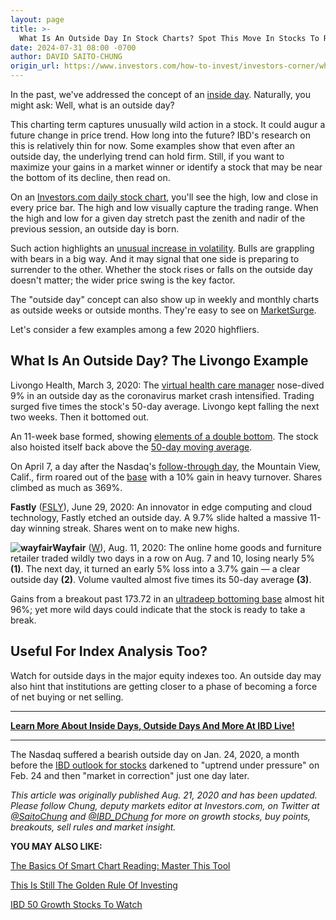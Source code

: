 ```yaml
---
layout: page
title: >-
  What Is An Outside Day In Stock Charts? Spot This Move In Stocks To Reap More Gains
date: 2024-07-31 08:00 -0700
author: DAVID SAITO-CHUNG
origin_url: https://www.investors.com/how-to-invest/investors-corner/what-is-an-outside-day-in-stock-charts
---
```





In the past, we've addressed the concept of an [inside day](https://www.investors.com/how-to-invest/investors-corner/learning-to-invest-2-breakouts-show-bullishness-of-inside-days/). Naturally, you might ask: Well, what is an outside day?




This charting term captures unusually wild action in a stock. It could augur a future change in price trend. How long into the future? IBD's research on this is relatively thin for now. Some examples show that even after an outside day, the underlying trend can hold firm. Still, if you want to maximize your gains in a market winner or identify a stock that may be near the bottom of its decline, then read on.


On an [Investors.com daily stock chart](https://research.investors.com/stock-charts/nasdaq-nasdaq-composite-0ndqc.htm?cht=pvc&type=DAILY), you'll see the high, low and close in every price bar. The high and low visually capture the trading range. When the high and low for a given day stretch past the zenith and nadir of the previous session, an outside day is born.


Such action highlights an [unusual increase in volatility](https://www.investors.com/how-to-invest/investors-corner/avoid-the-flawed-chart-pattern-why-a-wide-swinging-stock-raises-risk/). Bulls are grappling with bears in a big way. And it may signal that one side is preparing to surrender to the other. Whether the stock rises or falls on the outside day doesn't matter; the wider price swing is the key factor.


The "outside day" concept can also show up in weekly and monthly charts as outside weeks or outside months. They're easy to see on [MarketSurge](https://get.investors.com/marketsurge/?artProdLink=MarketSurge).


Let's consider a few examples among a few 2020 highfliers.


What Is An Outside Day? The Livongo Example
-------------------------------------------


Livongo Health, March 3, 2020: The [virtual health care manager](https://www.investors.com/research/the-new-america/lvgo-stock-virtual-health-leader-up-in-2020/) nose-dived 9% in an outside day as the coronavirus market crash intensified. Trading surged five times the stock's 50-day average. Livongo kept falling the next two weeks. Then it bottomed out.


An 11-week base formed, showing [elements of a double bottom](https://www.investors.com/how-to-invest/investors-corner/when-buy-growth-stocks-why-double-bottom-base-fuels-strong-breakouts/). The stock also hoisted itself back above the [50-day moving average](https://www.investors.com/how-to-invest/investors-corner/what-is-the-50-day-moving-average-when-to-buy-or-sell-growth-stocks/).


On April 7, a day after the Nasdaq's [follow-through day](https://www.investors.com/market-trend/stock-market-update-tom-pettys-wont-back-down-ftd/), the Mountain View, Calif., firm roared out of the [base](https://www.investors.com/how-to-invest/investors-corner/how-to-trade-stocks-base-stock-charts/) with a 10% gain in heavy turnover. Shares climbed as much as 369%.


**Fastly** ([FSLY](https://research.investors.com/quote.aspx?symbol=FSLY)), June 29, 2020: An innovator in edge computing and cloud technology, Fastly etched an outside day. A 9.7% slide halted a massive 11-day winning streak. Shares went on to make new highs.


**![wayfair](https://www.investors.com/wp-content/uploads/2020/08/ICw082420-249x300.jpg)Wayfair** ([W](https://research.investors.com/quote.aspx?symbol=W)), Aug. 11, 2020: The online home goods and furniture retailer traded wildly two days in a row on Aug. 7 and 10, losing nearly 5% **(1)**. The next day, it turned an early 5% loss into a 3.7% gain — a clear outside day **(2)**. Volume vaulted almost five times its 50-day average **(3)**.


Gains from a breakout past 173.72 in an [ultradeep bottoming base](https://www.investors.com/how-to-invest/investors-corner/investing-after-a-market-deep-freeze-how-to-spot-the-bottoming-base/) almost hit 96%; yet more wild days could indicate that the stock is ready to take a break.


Useful For Index Analysis Too?
------------------------------


Watch for outside days in the major equity indexes too. An outside day may also hint that institutions are getting closer to a phase of becoming a force of net buying or net selling.




---


[**Learn More About Inside Days, Outside Days And More At IBD Live!**](https://shop.investors.com/offer/splashresponsive.aspx?id=IBD-Live&intcode=invstcntnartcls%7Ccms%7Cibdlive%7C2020%7C07%7Cibdlive%7Cna%7C%7C727112&src=A00433A)




---


The Nasdaq suffered a bearish outside day on Jan. 24, 2020, a month before the [IBD outlook for stocks](https://research.investors.com/markettrend.aspx) darkened to "uptrend under pressure" on Feb. 24 and then "market in correction" just one day later.


*This article was originally published Aug. 21, 2020 and has been updated. Please follow Chung, deputy markets editor at Investors.com, on Twitter at [@SaitoChung](https://twitter.com/SaitoChung) and [@IBD\_DChung](https://twitter.com/IBD_DChung) for more on growth stocks, buy points, breakouts, sell rules and market insight.*


**YOU MAY ALSO LIKE:**


[The Basics Of Smart Chart Reading: Master This Tool](https://www.investors.com/how-to-invest/investors-corner/what-is-the-50-day-moving-average-when-to-buy-or-sell-growth-stocks/)


[This Is Still The Golden Rule Of Investing](https://www.investors.com/how-to-invest/investors-corner/still-the-no-1-rule-for-stock-investors-always-cut-your-losses-short/)


[IBD 50 Growth Stocks To Watch](https://www.investors.com/research/ibd-50-growth-stocks-to-watch/)




